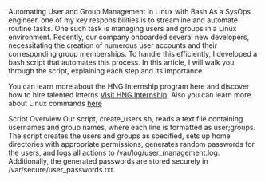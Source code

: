 Automating User and Group Management in Linux with Bash
As a SysOps engineer, one of my key responsibilities is to streamline and automate routine tasks. One such task is managing users and groups in a Linux environment.
Recently, our company onboarded several new developers, necessitating the creation of numerous user accounts and their corresponding group memberships.
To handle this efficiently, I developed a bash script that automates this process. In this article, I will walk you through the script, explaining each step and its
importance.

You can learn more about the HNG Internship program here and discover how to hire talented interns [Visit HNG Internship](https://hng.tech/internship). Also you can learn more about Linux commands [here](https://docs.kernel.org/)

Script Overview
Our script, create_users.sh, reads a text file containing usernames and group names, where each line is formatted as user;groups. The script creates the users and groups
as specified, sets up home directories with appropriate permissions, generates random passwords for the users, and logs all actions to /var/log/user_management.log.
Additionally, the generated passwords are stored securely in /var/secure/user_passwords.txt.
